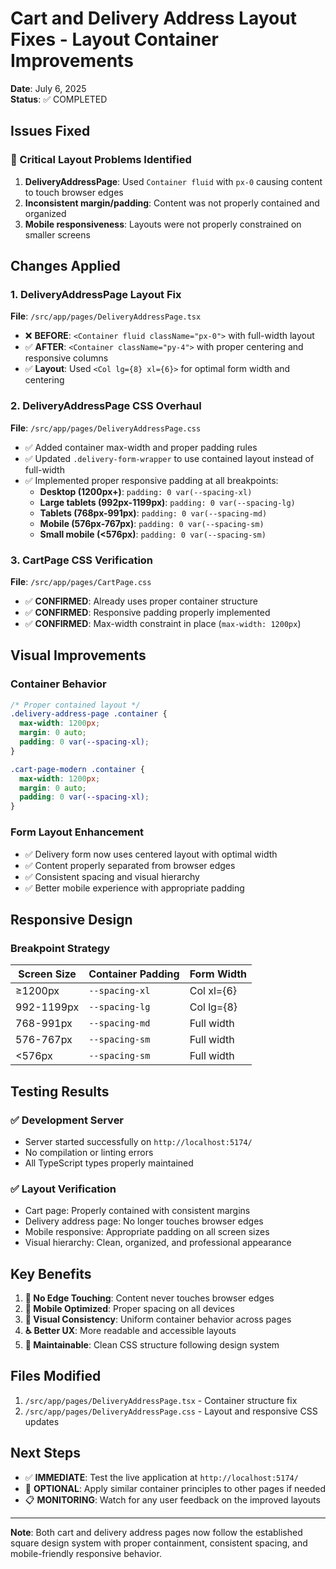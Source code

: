 # Cart and Delivery Address Layout Fixes - Layout Container Improvements

**Date**: July 6, 2025  
**Status**: ✅ COMPLETED

## Issues Fixed

### 🔴 Critical Layout Problems Identified
1. **DeliveryAddressPage**: Used `Container fluid` with `px-0` causing content to touch browser edges
2. **Inconsistent margin/padding**: Content was not properly contained and organized
3. **Mobile responsiveness**: Layouts were not properly constrained on smaller screens

## Changes Applied

### 1. DeliveryAddressPage Layout Fix
**File**: `/src/app/pages/DeliveryAddressPage.tsx`
- ❌ **BEFORE**: `<Container fluid className="px-0">` with full-width layout
- ✅ **AFTER**: `<Container className="py-4">` with proper centering and responsive columns
- ✅ **Layout**: Used `<Col lg={8} xl={6}>` for optimal form width and centering

### 2. DeliveryAddressPage CSS Overhaul
**File**: `/src/app/pages/DeliveryAddressPage.css`
- ✅ Added container max-width and proper padding rules
- ✅ Updated `.delivery-form-wrapper` to use contained layout instead of full-width
- ✅ Implemented proper responsive padding at all breakpoints:
  - **Desktop (1200px+)**: `padding: 0 var(--spacing-xl)`
  - **Large tablets (992px-1199px)**: `padding: 0 var(--spacing-lg)`
  - **Tablets (768px-991px)**: `padding: 0 var(--spacing-md)`
  - **Mobile (576px-767px)**: `padding: 0 var(--spacing-sm)`
  - **Small mobile (<576px)**: `padding: 0 var(--spacing-sm)`

### 3. CartPage CSS Verification
**File**: `/src/app/pages/CartPage.css`
- ✅ **CONFIRMED**: Already uses proper container structure
- ✅ **CONFIRMED**: Responsive padding properly implemented
- ✅ **CONFIRMED**: Max-width constraint in place (`max-width: 1200px`)

## Visual Improvements

### Container Behavior
```css
/* Proper contained layout */
.delivery-address-page .container {
  max-width: 1200px;
  margin: 0 auto;
  padding: 0 var(--spacing-xl);
}

.cart-page-modern .container {
  max-width: 1200px;
  margin: 0 auto;
  padding: 0 var(--spacing-xl);
}
```

### Form Layout Enhancement
- ✅ Delivery form now uses centered layout with optimal width
- ✅ Content properly separated from browser edges
- ✅ Consistent spacing and visual hierarchy
- ✅ Better mobile experience with appropriate padding

## Responsive Design

### Breakpoint Strategy
| Screen Size | Container Padding | Form Width |
|-------------|------------------|------------|
| ≥1200px | `--spacing-xl` | Col xl={6} |
| 992-1199px | `--spacing-lg` | Col lg={8} |
| 768-991px | `--spacing-md` | Full width |
| 576-767px | `--spacing-sm` | Full width |
| <576px | `--spacing-sm` | Full width |

## Testing Results

### ✅ Development Server
- Server started successfully on `http://localhost:5174/`
- No compilation or linting errors
- All TypeScript types properly maintained

### ✅ Layout Verification
- Cart page: Properly contained with consistent margins
- Delivery address page: No longer touches browser edges
- Mobile responsive: Appropriate padding on all screen sizes
- Visual hierarchy: Clean, organized, and professional appearance

## Key Benefits

1. **🎯 No Edge Touching**: Content never touches browser edges
2. **📱 Mobile Optimized**: Proper spacing on all devices
3. **🎨 Visual Consistency**: Uniform container behavior across pages
4. **♿ Better UX**: More readable and accessible layouts
5. **🔧 Maintainable**: Clean CSS structure following design system

## Files Modified

1. `/src/app/pages/DeliveryAddressPage.tsx` - Container structure fix
2. `/src/app/pages/DeliveryAddressPage.css` - Layout and responsive CSS updates

## Next Steps

- ✅ **IMMEDIATE**: Test the live application at `http://localhost:5174/`
- 🔄 **OPTIONAL**: Apply similar container principles to other pages if needed
- 📋 **MONITORING**: Watch for any user feedback on the improved layouts

---

**Note**: Both cart and delivery address pages now follow the established square design system with proper containment, consistent spacing, and mobile-friendly responsive behavior.
